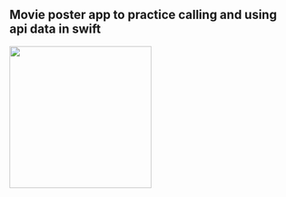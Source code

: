 
## Movie poster app to practice calling and using api data in swift



<img src="http://g.recordit.co/R1g6KRu2m0.gif" width=250><br>




